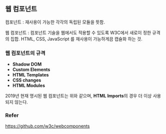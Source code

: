 ## 웹 컴포넌트

컴포넌트 : 재사용이 가능한 각각의 독립된 모듈을 뜻함. 

웹 컴포넌트 : 컴포넌트 기술을 웹에서도 적용할 수 있도록 W3C에서 새로이 정한 규격의 집합. HTML, CSS, JavaScript 를 재사용이 가능하게끔 캡슐화 하는 것.



### 웹 컴포넌트의 규격

- **Shadow DOM** 
- **Custom Elements** 
- **HTML Templates** 
- **CSS changes**
- **HTML Modules**

2019년 현재 명시된 웹 컴포넌트는 위와 같으며, **HTML Imports**의 경우 더 이상 사용되지 않는다.





### Refer

<https://github.com/w3c/webcomponents> 